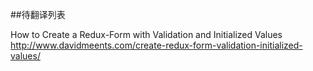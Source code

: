 ##待翻译列表


How to Create a Redux-Form with Validation and Initialized Values http://www.davidmeents.com/create-redux-form-validation-initialized-values/ 
